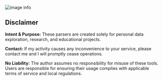 ![image info](https://raw.githubusercontent.com/outslept/feedgrab/refs/heads/master/.github/assets/banner.png)

## Disclaimer

**Intent & Purpose:** These parsers are created solely for personal data exploration, research, and educational projects.

**Contact:** If my activity causes any inconvenience to your service, please contact me and I will promptly cease operations.

**No Liability:** The author assumes no responsibility for misuse of these tools. Users are responsible for ensuring their usage complies with applicable terms of service and local regulations.
